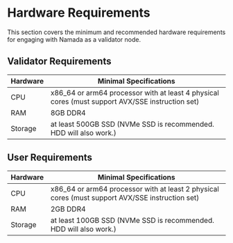 # Hardware Requirements

This section covers the minimum and recommended hardware requirements for engaging with Namada as a validator node.

## Validator Requirements

| Hardware | Minimal Specifications |
| -------- | -------- |
| CPU     | x86_64 or arm64 processor with at least 4 physical cores  (must support AVX/SSE instruction set)   |
| RAM     | 8GB DDR4     |
| Storage     | at least 500GB SSD (NVMe SSD is recommended. HDD will also work.)    |


## User Requirements

| Hardware | Minimal Specifications |
| -------- | -------- |
| CPU     | x86_64 or arm64 processor with at least 2 physical cores  (must support AVX/SSE instruction set)   |
| RAM     | 2GB DDR4     |
| Storage     | at least 100GB SSD (NVMe SSD is recommended. HDD will also work.)    |